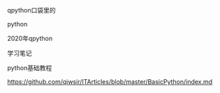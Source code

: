 
qpython口袋里的

python

2020年qpython

学习笔记


python基础教程


https://github.com/qiwsir/ITArticles/blob/master/BasicPython/index.md
